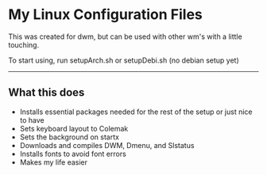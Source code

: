 # My Linux Configuration Files

This was created for dwm, but can be used with other wm's with a little touching.

To start using, run setupArch.sh or setupDebi.sh (no debian setup yet)

----------------------------------------

## What this does

- Installs essential packages needed for the rest of the setup or just nice to have
- Sets keyboard layout to Colemak
- Sets the background on startx
- Downloads and compiles DWM, Dmenu, and Slstatus
- Installs fonts to avoid font errors
- Makes my life easier
